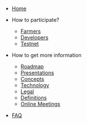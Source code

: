 * [Home](/)
* How to participate?
  * [Farmers](/tf_farming/README.md)
  * [Developers](/developers/README.md)
  * [Testnet](/testnet/README.md)

* How to get more information
  * [Roadmap](/roadmap/readme.md)
  * [Presentations](/presentations/README.md)
  * [Concepts](/concepts/README.md)
  * [Technology](/technology/README.md)
  * [Legal](/legal/README.md)
  * [Definitions](/definitions/README.md)
  * [Online Meetings](/online_meetings/README.md)
* [FAQ](/faq/README.md)

